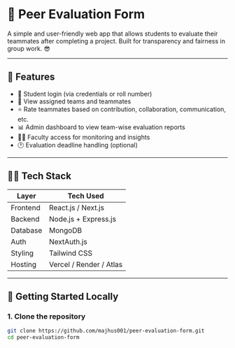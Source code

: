 # 📝 Peer Evaluation Form

A simple and user-friendly web app that allows students to evaluate their teammates after completing a project. Built for transparency and fairness in group work. 😎

---

## 🌟 Features

- 🔐 Student login (via credentials or roll number)
- 👥 View assigned teams and teammates
- ⭐ Rate teammates based on contribution, collaboration, communication, etc.
- 📊 Admin dashboard to view team-wise evaluation reports
- 🧑‍🏫 Faculty access for monitoring and insights
- 🕐 Evaluation deadline handling (optional)

---

## 🧑‍💻 Tech Stack

| Layer       | Tech Used               |
|-------------|--------------------------|
| Frontend    | React.js / Next.js       |
| Backend     | Node.js + Express.js     |
| Database    | MongoDB                  |
| Auth        | NextAuth.js              |
| Styling     | Tailwind CSS             |
| Hosting     | Vercel / Render / Atlas  |

---

## 🚀 Getting Started Locally

### 1. Clone the repository
```bash
git clone https://github.com/majhus001/peer-evaluation-form.git
cd peer-evaluation-form
